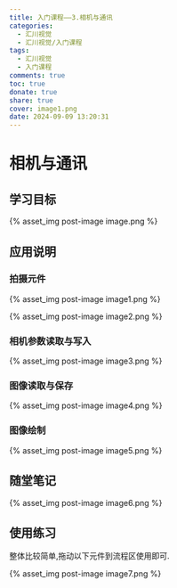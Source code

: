 ```yaml
---
title: 入门课程——3.相机与通讯
categories: 
  - 汇川视觉
  - 汇川视觉/入门课程
tags:
  - 汇川视觉
  - 入门课程
comments: true
toc: true
donate: true
share: true
cover: image1.png
date: 2024-09-09 13:20:31
---
```


# 相机与通讯

## 学习目标

{% asset_img post-image image.png %}

## 应用说明

### 拍摄元件

{% asset_img post-image image1.png %}

{% asset_img post-image image2.png %}

### 相机参数读取与写入

{% asset_img post-image image3.png %}

### 图像读取与保存

{% asset_img post-image image4.png %}

### 图像绘制

{% asset_img post-image image5.png %}

## 随堂笔记

{% asset_img post-image image6.png %}

## 使用练习

整体比较简单,拖动以下元件到流程区使用即可.

{% asset_img post-image image7.png %}




